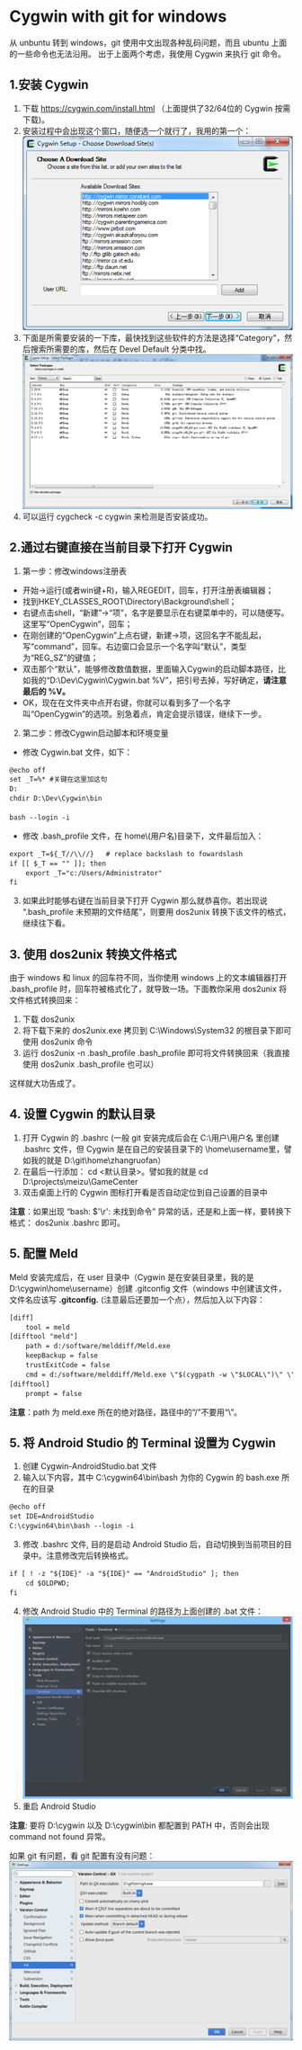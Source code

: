 # Cygwin with git for windows

从 unbuntu 转到 windows，git 使用中文出现各种乱码问题，而且 ubuntu 上面的一些命令也无法沿用。 出于上面两个考虑，我使用 Cygwin 来执行 git 命令。
## 1.安装 Cygwin
1. 下载 https://cygwin.com/install.html （上面提供了32/64位的  Cygwin 按需下载)。
2. 安装过程中会出现这个窗口，随便选一个就行了，我用的第一个：![img](img/web.png)
3. 下面是所需要安装的一下库，最快找到这些软件的方法是选择“Category”，然后搜索所需要的库，然后在 Devel Default 分类中找。![img](img/lib.png)
4. 可以运行 cygcheck -c cygwin 来检测是否安装成功。 

## 2.通过右键直接在当前目录下打开 Cygwin
1. 第一步：修改windows注册表
 + 开始->运行(或者win键+R)，输入REGEDIT，回车，打开注册表编辑器；
 + 找到HKEY_CLASSES_ROOT\Directory\Background\shell；
 + 右键点击shell，“新建”->“项”，名字是要显示在右键菜单中的，可以随便写。这里写“OpenCygwin”，回车；
 + 在刚创建的“OpenCygwin”上点右键，新建->项，这回名字不能乱起，写“command”，回车。右边窗口会显示一个名字叫“默认”，类型为“REG_SZ”的键值；
 + 双击那个“默认”，能够修改数值数据，里面输入Cygwin的启动脚本路径，比如我的“D:\Dev\Cygwin\Cygwin.bat %V”，把引号去掉，写好确定，**请注意最后的 %V。**
 + OK，现在在文件夹中点开右键，你就可以看到多了一个名字叫“OpenCygwin”的选项。别急着点，肯定会提示错误，继续下一步。
 

2. 第二步：修改Cygwin启动脚本和环境变量
 + 修改 Cygwin.bat 文件，如下：
```html
@echo off  
set _T=%* #关键在这里加这句  
D:  
chdir D:\Dev\Cygwin\bin  
  
bash --login -i  
```
 + 修改 .bash_profile 文件，在 home\\(用户名)目录下，文件最后加入： 
```html
export _T=${_T//\\//}   # replace backslash to fowardslash  
if [[ $_T == "" ]]; then  
    export _T="c:/Users/Administrator"  
fi  
```


3. 如果此时能够右键在当前目录下打开 Cygwin 那么就恭喜你。若出现说 “.bash_profile 未预期的文件结尾”，则要用 dos2unix 转换下该文件的格式，继续往下看。

## 3. 使用 dos2unix 转换文件格式
由于 windows 和 linux 的回车符不同，当你使用 windows 上的文本编辑器打开 .bash_profile 时，回车符被格式化了，就导致一场。下面教你采用 dos2unix 将文件格式转换回来：
1. 下载 dos2unix
2. 将下载下来的 dos2unix.exe 拷贝到 C:\Windows\System32 的根目录下即可使用 dos2unix 命令
3. 运行 dos2unix -n .bash_profile .bash_profile 即可将文件转换回来（我直接使用 dos2unix .bash_profile 也可以）

这样就大功告成了。

## 4. 设置 Cygwin 的默认目录
1. 打开 Cygwin 的 .bashrc (一般 git 安装完成后会在 C:\用户\用户名 里创建 .bashrc 文件，但 Cygwin 是在自己的安装目录下的 \home\username里，譬如我的就是 D:\git\home\zhangruofan）
2. 在最后一行添加： cd <默认目录>。譬如我的就是 cd D:\projects\meizu\GameCenter
3. 双击桌面上行的 Cygwin 图标打开看是否自动定位到自己设置的目录中

**注意**：如果出现 “bash: $'\r': 未找到命令” 异常的话，还是和上面一样，要转换下格式： dos2unix .bashrc 即可。

## 5. 配置 Meld
Meld 安装完成后，在 user 目录中（Cygwin 是在安装目录里，我的是 D:\cygwin\home\username）创建 .gitconfig 文件（windows 中创建该文件，文件名应该写 **.gitconfig.** (注意最后还要加一个点），然后加入以下内容：
```html
[diff]
	tool = meld
[difftool "meld"]
	path = d:/software/melddiff/Meld.exe
	keepBackup = false
	trustExitCode = false
	cmd = d:/software/melddiff/Meld.exe \"$(cygpath -w \"$LOCAL\")\" \"$(cygpath -w \"$REMOTE\")\"
[difftool]
	prompt = false

```
**注意**：path 为 meld.exe 所在的绝对路径，路径中的“/”不要用“\”。

## 5. 将 Android Studio 的 Terminal 设置为 Cygwin
1. 创建 Cygwin-AndroidStudio.bat 文件
2. 输入以下内容，其中 C:\cygwin64\bin\bash 为你的 Cygwin 的 bash.exe 所在的目录
 ```html
 @echo off
 set IDE=AndroidStudio
 C:\cygwin64\bin\bash --login -i
```
3. 修改 .bashrc 文件, 目的是启动 Android Studio 后，自动切换到当前项目的目录中。注意修改完后转换格式。
``` html
if [ ! -z "${IDE}" -a "${IDE}" == "AndroidStudio" ]; then
    cd $OLDPWD;
fi
```
4. 修改 Android Studio 中的 Terminal 的路径为上面创建的 .bat 文件：![img](img/terminal.png)
5. 重启 Android Studio

**注意**: 要将 D:\cygwin 以及 D:\cygwin\bin 都配置到 PATH 中，否则会出现 command not found 异常。    

如果 git 有问题，看 git 配置有没有问题：    
![img](img/git.png)


